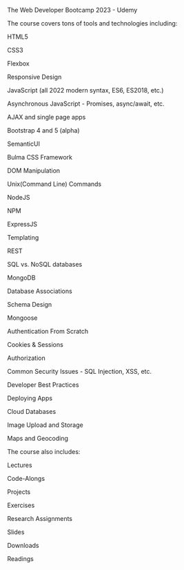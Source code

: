The Web Developer Bootcamp 2023 - Udemy

The course covers tons of tools and technologies including:

HTML5

CSS3

Flexbox

Responsive Design

JavaScript (all 2022 modern syntax, ES6, ES2018, etc.)

Asynchronous JavaScript - Promises, async/await, etc.

AJAX and single page apps

Bootstrap 4 and 5 (alpha)

SemanticUI

Bulma CSS Framework

DOM Manipulation

Unix(Command Line) Commands

NodeJS

NPM

ExpressJS

Templating

REST

SQL vs. NoSQL databases

MongoDB

Database Associations

Schema Design

Mongoose

Authentication From Scratch

Cookies & Sessions

Authorization

Common Security Issues - SQL Injection, XSS, etc.

Developer Best Practices

Deploying Apps

Cloud Databases

Image Upload and Storage

Maps and Geocoding

The course also includes:

Lectures

Code-Alongs

Projects

Exercises

Research Assignments

Slides

Downloads

Readings